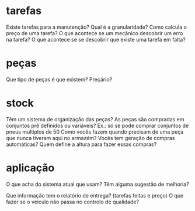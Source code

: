 # tarefas
Existe tarefas para a manutenção?
Qual é a granularidade?
Como calcula o preço de uma tarefa?
O que acontece se um mecânico descobrir um erro na tarefa?
O que acontece se se descobrir que existe uma tarefa em falta?

# peças
Que tipo de peças é que existem? Preçário?

# stock
Têm um sistema de organização das peças?
As peças são compradas em conjuntos pré definidos ou variáveis? Ex.: só se pode comprar conjuntos de pneus multiplos de 50 
Como vocês fazem quando precisam de uma peça que nunca tiveram aqui no armazém?
Vocês tem geração de compras automáticas? Quem define a altura para fazer essas compras?

# aplicação
O que acha do sistema atual que usam?
Têm alguma sugestão de melhoria?

Que informação tem o relatório de entrega? (tarefas feitas e preço)
O que fazer se o veículo não passa no controlo de qualidade?